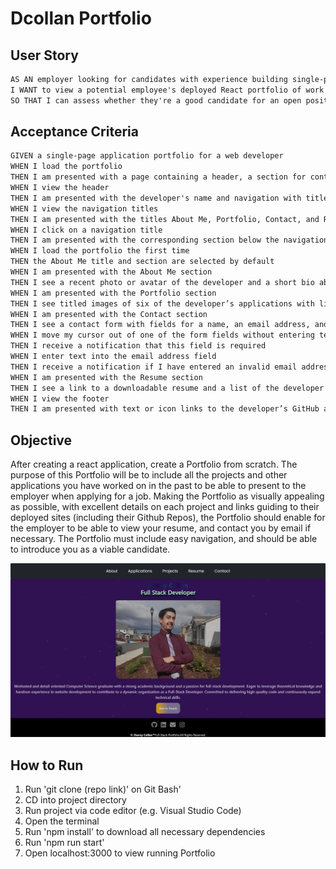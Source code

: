 # Dcollan Portfolio

## User Story

```md
AS AN employer looking for candidates with experience building single-page applications
I WANT to view a potential employee's deployed React portfolio of work samples
SO THAT I can assess whether they're a good candidate for an open position
```

## Acceptance Criteria

```md
GIVEN a single-page application portfolio for a web developer
WHEN I load the portfolio
THEN I am presented with a page containing a header, a section for content, and a footer
WHEN I view the header
THEN I am presented with the developer's name and navigation with titles corresponding to different sections of the portfolio
WHEN I view the navigation titles
THEN I am presented with the titles About Me, Portfolio, Contact, and Resume, and the title corresponding to the current section is highlighted
WHEN I click on a navigation title
THEN I am presented with the corresponding section below the navigation without the page reloading and that title is highlighted
WHEN I load the portfolio the first time
THEN the About Me title and section are selected by default
WHEN I am presented with the About Me section
THEN I see a recent photo or avatar of the developer and a short bio about them
WHEN I am presented with the Portfolio section
THEN I see titled images of six of the developer’s applications with links to both the deployed applications and the corresponding GitHub repository
WHEN I am presented with the Contact section
THEN I see a contact form with fields for a name, an email address, and a message
WHEN I move my cursor out of one of the form fields without entering text
THEN I receive a notification that this field is required
WHEN I enter text into the email address field
THEN I receive a notification if I have entered an invalid email address
WHEN I am presented with the Resume section
THEN I see a link to a downloadable resume and a list of the developer’s proficiencies
WHEN I view the footer
THEN I am presented with text or icon links to the developer’s GitHub and LinkedIn profiles, and their profile on a third platform (Stack Overflow, Twitter) 
```

## Objective

After creating a react application, create a Portfolio from scratch. The purpose of this Portfolio will be to include all the projects and other applications you have worked on in the past to be able to present to the employer when applying for a job. Making the Portfolio as visually appealing as possible, with excellent details on each project and links guiding to their deployed sites (including their Github Repos), the Portfolio should enable for the employer to be able to view your resume, and contact you by email if necessary. The Portfolio must include easy navigation, and should be able to introduce you as a viable candidate.

![img](./src/assets/images/portfolio-screenshot.png)

## How to Run

1. Run 'git clone (repo link)' on Git Bash'
2. CD into project directory
3. Run project via code editor (e.g. Visual Studio Code)
4. Open the terminal
5. Run 'npm install' to download all necessary dependencies
6. Run 'npm run start'
7. Open localhost:3000 to view running Portfolio